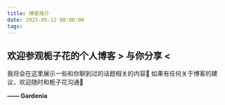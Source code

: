 ```yaml
---
title: 博客简介
date: 2025-05-12 00:00:00
tags: 
---
```


## 欢迎参观栀子花的个人博客 > **与你分享** <

我将会在这里展示一些和你聊到过的话题相关的内容🙂
如果有任何关于博客的建议，欢迎随时和栀子花沟通🎉

**—— Gardenia**